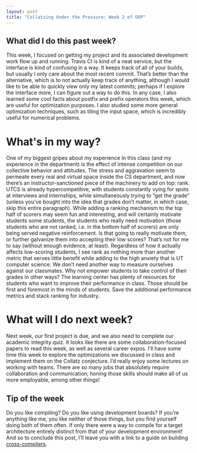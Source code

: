 ```yaml
---
layout: post
title: "Collatzing Under the Pressure: Week 2 of OOP"
---
```


## What did I do this past week?
This week, I focused on getting my project and its associated development work flow up and running. Travis CI is kind of a neat service, but the interface is kind of confusing in a way. It keeps track of all of your builds, but usually I only care about the most recent commit. That’s better than the alternative, which is to not actually keep track of anything, although I would like to be able to quickly view only my latest commits; perhaps if I explore the interface more, I can figure out a way to do this. In any case, I also learned some cool facts about postfix and prefix operators this week, which are useful for optimization purposes. I also studied some more general optimization techniques, such as tiling the input space, which is incredibly useful for numerical problems.

# What's in my way?
One of my biggest gripes about my experience in this class (and my experience in the department) is the effect of intense competition on our collective behavior and attitudes. The stress and aggravation seem to permeate every real and virtual space inside the CS department, and now there’s an instructor-sanctioned piece of the machinery to add on top: rank. UTCS is already hypercompetitive, with students constantly vying for spots at interviews and internships, while simultaneously trying to “get the grade” (unless you’ve bought into the idea that grades don’t matter, in which case, skip this entire paragraph). While adding a ranking mechanism to the top half of scorers may seem fun and interesting, and will certainly motivate students some students, the students who really need motivation (those students who are not ranked, i.e. in the bottom half of scorers) are only being served negative reinforcement. Is that going to really motivate them, or further galvanize them into accepting their low scores? That’s not for me to say (without enough evidence, at least). Regardless of how it actually affects low-scoring students, I see rank as nothing more than another metric that serves little benefit while adding to the high anxiety that is UT computer science. We don’t need another way to measure ourselves against our classmates. Why not empower students to take control of their grades in other ways? The learning center has plenty of resources for students who want to improve their performance in class. Those should be first and foremost in the minds of students. Save the additional performance metrics and stack ranking for industry.

# What will I do next week?
Next week, our first project is due, and we also need to complete our academic integrity quiz. It looks like there are some collaboration-focused papers to read this week, as well as several career expos. I’ll have some time this week to explore the optimizations we discussed in class and implement them on the Collatz conjecture. I’d really enjoy some lectures on working with teams. There are so many jobs that absolutely require collaboration and communication; honing those skills should make all of us more employable, among other things!

## Tip of the week
Do you like compiling? Do you like using development boards? If you’re anything like me, you like neither of those things, but you find yourself doing both of them often. If only there were a way to compile for a target architecture entirely distinct from that of your development environment! And so to conclude this post, I’ll leave you with a link to a guide on building [cross-compilers](http://preshing.com/20141119/how-to-build-a-gcc-cross-compiler/). 

